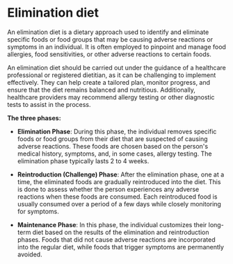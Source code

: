 # Elimination diet

An elimination diet is a dietary approach used to identify and eliminate specific foods or food groups that may be causing adverse reactions or symptoms in an individual. It is often employed to pinpoint and manage food allergies, food sensitivities, or other adverse reactions to certain foods.

An elimination diet should be carried out under the guidance of a healthcare professional or registered dietitian, as it can be challenging to implement effectively. They can help create a tailored plan, monitor progress, and ensure that the diet remains balanced and nutritious. Additionally, healthcare providers may recommend allergy testing or other diagnostic tests to assist in the process.

**The three phases:**

* **Elimination Phase**: During this phase, the individual removes specific foods or food groups from their diet that are suspected of causing adverse reactions. These foods are chosen based on the person's medical history, symptoms, and, in some cases, allergy testing. The elimination phase typically lasts 2 to 4 weeks.

* **Reintroduction (Challenge) Phase**: After the elimination phase, one at a time, the eliminated foods are gradually reintroduced into the diet. This is done to assess whether the person experiences any adverse reactions when these foods are consumed. Each reintroduced food is usually consumed over a period of a few days while closely monitoring for symptoms.

* **Maintenance Phase**: In this phase, the individual customizes their long-term diet based on the results of the elimination and reintroduction phases. Foods that did not cause adverse reactions are incorporated into the regular diet, while foods that trigger symptoms are permanently avoided.
